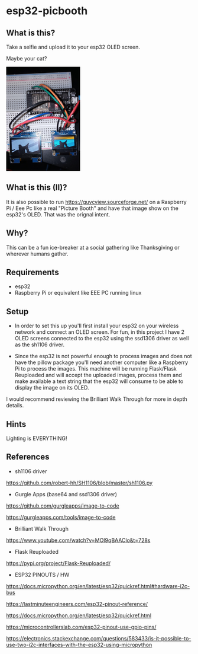 # esp32-picbooth

## What is this?
Take a selfie and  upload it to your esp32 OLED screen.

Maybe your cat?

<img src="cat.jpg"  width="200"/>


## What is this (II)?
It is also possible to run https://guvcview.sourceforge.net/ on a Raspberry Pi / Eee Pc like a real "Picture Booth" and have that image show on the esp32's OLED.
That was the orignal intent. 

## Why?
This can be a fun ice-breaker at  a social gathering like Thanksgiving or wherever humans gather.

## Requirements
- esp32
- Raspberry Pi or equivalent like EEE PC running linux

## Setup
- In order to set this up you'll first install your esp32 on your wireless network and connect an OLED screen.
For fun, in this project I have 2 OLED screens connected to the esp32 using the ssd1306 driver as well as the sh1106  driver. 

- Since the esp32 is not powerful enough to process images and does not have the pillow package you'll need another computer like a Raspberry Pi to process the images. This machine will be running Flask/Flask Reuploaded and will accept the uploaded images, process them and make available a text string that the esp32 will consume to be able to  display the image on its OLED.

I would recommend reviewing the Brilliant Walk Through for more in depth details.

## Hints
Lighting is EVERYTHING!

## References
- sh1106 driver

https://github.com/robert-hh/SH1106/blob/master/sh1106.py

- Gurgle Apps (base64 and ssd1306 driver)

https://github.com/gurgleapps/image-to-code

https://gurgleapps.com/tools/image-to-code

- Brilliant Walk Through

https://www.youtube.com/watch?v=MOI9qBAAClo&t=728s

- Flask Reuploaded

https://pypi.org/project/Flask-Reuploaded/

- ESP32 PINOUTS / HW

https://docs.micropython.org/en/latest/esp32/quickref.html#hardware-i2c-bus

https://lastminuteengineers.com/esp32-pinout-reference/

https://docs.micropython.org/en/latest/esp32/quickref.html

https://microcontrollerslab.com/esp32-pinout-use-gpio-pins/

https://electronics.stackexchange.com/questions/583433/is-it-possible-to-use-two-i2c-interfaces-with-the-esp32-using-micropython

